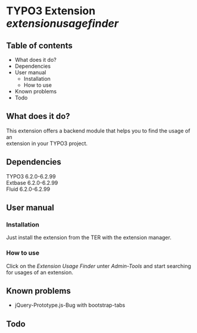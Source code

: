 # TYPO3 Extension *extensionusagefinder*

## Table of contents
- What does it do?
- Dependencies
- User manual
  - Installation
  - How to use
- Known problems
- Todo

## What does it do?
This extension offers a backend module that helps you to find the usage of an   
extension in your TYPO3 project.

## Dependencies
TYPO3 6.2.0-6.2.99  
Extbase 6.2.0-6.2.99  
Fluid 6.2.0-6.2.99  

## User manual

### Installation
Just install the extension from the TER with the extension manager.

### How to use
Click on the *Extension Usage Finder* unter *Admin-Tools* and start searching for usages of an extension.

## Known problems
- jQuery-Prototype.js-Bug with bootstrap-tabs

## Todo
